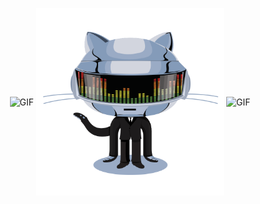 <p align="center">
   <img height="200" width="200" alt="GIF" style="max-width:100%;vertical-align:middle !important;" src="https://github.com/JayantGoel001/JayantGoel001/blob/master/Earth.gif">
   <img align="center" height="300" width="300" alt="GIF" src="https://github.com/paschalidi/paschalidi/blob/master/github.gif">
   <img height="200" width="200" alt="GIF" style="max-width:100%;vertical-align:middle !important;" src="https://github.com/JayantGoel001/JayantGoel001/blob/master/Earth.gif">
</p>
